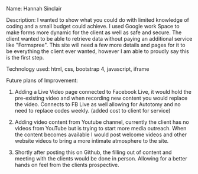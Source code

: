 
Name: Hannah Sinclair

Description: I wanted to show what you could do with limited knowledge of coding and a small budget could achieve. I used Google work Space to make forms more dynamic for the client as well as safe and secure. The client wanted to be able to retrieve data without paying an additional service like "Formspree". This site will need a few more details and pages for it to be everything the client ever wanted, however I am able to proudly say this is the first step.

Technology used: html, css, bootstrap 4, javascript, iframe

Future plans of Improvement:

1. Adding a Live Video page connected to Facebook Live, it would hold the pre-existing video and when recording new content you would replace the video. Connects to FB Live as well allowing for Autotomy and no need to replace codes weekly. (added cost to client for service)

2. Adding video content from Youtube channel, currently the client has no videos from YouTube but is trying to start more media outreach. When the content becomes available I would post welcome videos and other website videos to bring a more intimate atmosphere to the site.

3. Shortly after posting this on Github, the filling out of content and meeting with the clients would be done in person. Allowing for a better hands on feel from the clients prospective.
